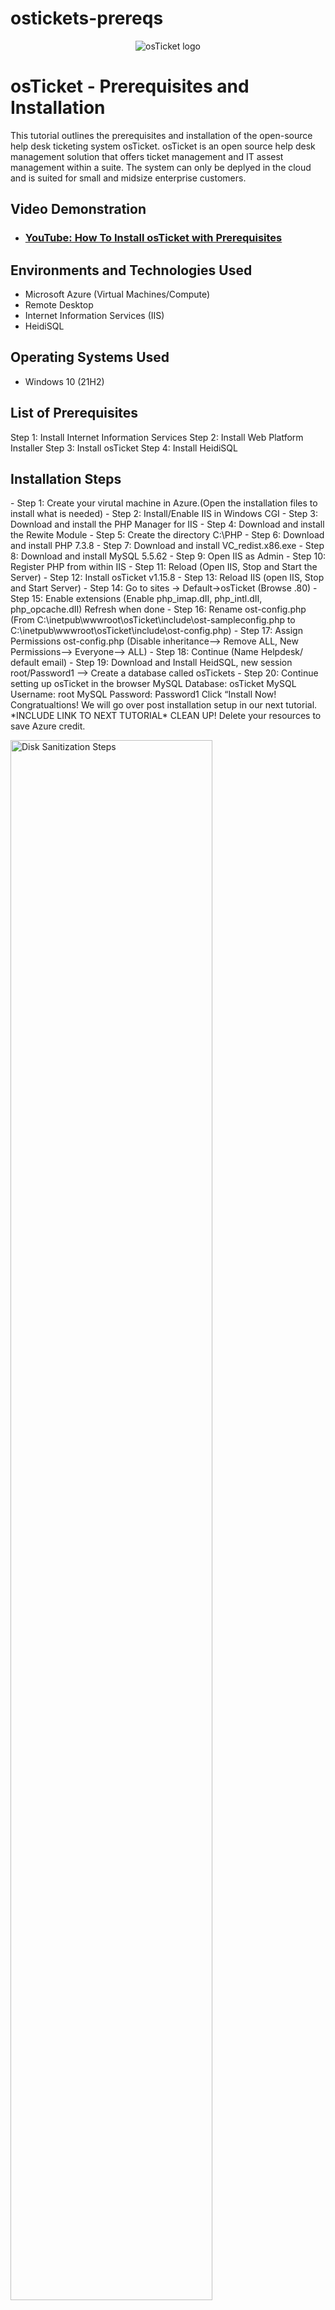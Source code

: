 # ostickets-prereqs
<p align="center">
<img src="https://i.imgur.com/Clzj7Xs.png" alt="osTicket logo"/>
</p>

<h1>osTicket - Prerequisites and Installation</h1>
This tutorial outlines the prerequisites and installation of the open-source help desk ticketing system osTicket. osTicket is an open source help desk management solution that offers ticket management and IT assest management within a suite. The  system can only be deplyed in the cloud and is suited for small and midsize enterprise customers. <br />


<h2>Video Demonstration</h2>

- ### [YouTube: How To Install osTicket with Prerequisites](https://www.youtube.com)

<h2>Environments and Technologies Used</h2>

- Microsoft Azure (Virtual Machines/Compute)
- Remote Desktop
- Internet Information Services (IIS)
- HeidiSQL

<h2>Operating Systems Used </h2>

- Windows 10</b> (21H2)

<h2>List of Prerequisites</h2>
Step 1: Install Internet Information Services
Step 2: Install Web Platform Installer
Step 3: Install osTicket
Step 4: Install HeidiSQL



<h2>Installation Steps</h2>
- Step 1: Create your virutal machine in Azure.(Open the installation files to install what is needed) 
- Step 2: Install/Enable IIS in Windows CGI
- Step 3: Download and install the PHP Manager for IIS
- Step 4: Download and install the Rewite Module 
- Step 5: Create the directory C:\PHP
- Step 6: Download and install PHP 7.3.8
- Step 7: Download and install VC_redist.x86.exe
- Step 8: Download and install MySQL 5.5.62
- Step 9: Open IIS as Admin
- Step 10: Register PHP from within IIS
- Step 11: Reload (Open IIS, Stop and Start the Server)
- Step 12: Install osTicket v1.15.8
- Step 13: Reload IIS (open IIS, Stop and Start Server)
- Step 14: Go to sites -> Default->osTicket (Browse .80) 
- Step 15: Enable extensions (Enable php_imap.dII, php_intl.dII, php_opcache.dII) Refresh when done
- Step 16: Rename ost-config.php (From C:\inetpub\wwwroot\osTicket\include\ost-sampleconfig.php to  C:\inetpub\wwwroot\osTicket\include\ost-config.php)
- Step 17: Assign Permissions ost-config.php (Disable inheritance--> Remove ALL, New Permissions--> Everyone--> ALL)
- Step 18: Continue (Name Helpdesk/ default email) 
- Step 19: Download and Install HeidSQL, new session root/Password1 --> Create  a  database called osTickets 
- Step 20: Continue setting up osTicket in the browser 
MySQL Database: osTicket
MySQL Username: root
MySQL Password: Password1
Click “Install Now!
Congratualtions! 
We will go over post installation setup in our next tutorial. 
*INCLUDE LINK TO NEXT TUTORIAL* 
CLEAN UP! Delete your resources to save Azure credit. 


<p>
<img src="https://i.imgur.com/DJmEXEB.png" height="80%" width="80%" alt="Disk Sanitization Steps"/>
</p>
<p>
Lorem ipsum dolor sit amet, consectetur adipiscing elit, sed do eiusmod tempor incididunt ut labore et dolore magna aliqua. Ut enim ad minim veniam, quis nostrud exercitation ullamco laboris nisi ut aliquip ex ea commodo consequat. Duis aute irure dolor in reprehenderit in voluptate velit esse cillum dolore eu fugiat nulla pariatur.
</p>
<br />

<p>
<img src="https://i.imgur.com/DJmEXEB.png" height="80%" width="80%" alt="Disk Sanitization Steps"/>
</p>
<p>
Lorem ipsum dolor sit amet, consectetur adipiscing elit, sed do eiusmod tempor incididunt ut labore et dolore magna aliqua. Ut enim ad minim veniam, quis nostrud exercitation ullamco laboris nisi ut aliquip ex ea commodo consequat. Duis aute irure dolor in reprehenderit in voluptate velit esse cillum dolore eu fugiat nulla pariatur.
</p>
<br />

<p>
<img src="https://i.imgur.com/DJmEXEB.png" height="80%" width="80%" alt="Disk Sanitization Steps"/>
</p>
<p>
Lorem ipsum dolor sit amet, consectetur adipiscing elit, sed do eiusmod tempor incididunt ut labore et dolore magna aliqua. Ut enim ad minim veniam, quis nostrud exercitation ullamco laboris nisi ut aliquip ex ea commodo consequat. Duis aute irure dolor in reprehenderit in voluptate velit esse cillum dolore eu fugiat nulla pariatur.
</p>
<br />
